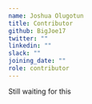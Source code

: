```yaml
---
name: Joshua Olugotun
title: Contributor
github: BigJoe17
twitter: ""
linkedin: ""
slack: ""
joining_date: ""
role: contributor
---
```


Still waiting for this

